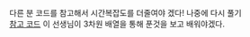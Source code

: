 다른 분 코드를 참고해서 시간복잡도를 더줄여야 겠다! 나중에 다시 풀기 <br>
[참고 코드](https://www.acmicpc.net/source/72166038) 이 선생님이 3차원 배열을 통해 푼것을 보고 배워야겠다.
